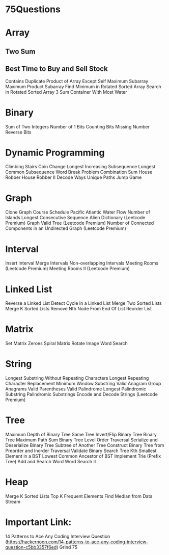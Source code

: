 # 75Questions

# Array
  ## Two Sum
  ## Best Time to Buy and Sell Stock
  Contains Duplicate
  Product of Array Except Self
  Maximum Subarray
  Maximum Product Subarray
  Find Minimum in Rotated Sorted Array
  Search in Rotated Sorted Array
  3 Sum
  Container With Most Water
# Binary
  Sum of Two Integers
  Number of 1 Bits
  Counting Bits
  Missing Number
  Reverse Bits
# Dynamic Programming
  Climbing Stairs
  Coin Change
  Longest Increasing Subsequence
  Longest Common Subsequence
  Word Break Problem
  Combination Sum
  House Robber
  House Robber II
  Decode Ways
  Unique Paths
  Jump Game
# Graph
  Clone Graph
  Course Schedule
  Pacific Atlantic Water Flow
  Number of Islands
  Longest Consecutive Sequence
  Alien Dictionary (Leetcode Premium)
  Graph Valid Tree (Leetcode Premium)
  Number of Connected Components in an Undirected Graph (Leetcode Premium)
# Interval
  Insert Interval
  Merge Intervals
  Non-overlapping Intervals
  Meeting Rooms (Leetcode Premium)
  Meeting Rooms II (Leetcode Premium)
# Linked List
  Reverse a Linked List
  Detect Cycle in a Linked List
  Merge Two Sorted Lists
  Merge K Sorted Lists
  Remove Nth Node From End Of List
  Reorder List
# Matrix
  Set Matrix Zeroes
  Spiral Matrix
  Rotate Image
  Word Search
# String
  Longest Substring Without Repeating Characters
  Longest Repeating Character Replacement
  Minimum Window Substring
  Valid Anagram
  Group Anagrams
  Valid Parentheses
  Valid Palindrome
  Longest Palindromic Substring
  Palindromic Substrings
  Encode and Decode Strings (Leetcode Premium)
# Tree
  Maximum Depth of Binary Tree
  Same Tree
  Invert/Flip Binary Tree
  Binary Tree Maximum Path Sum
  Binary Tree Level Order Traversal
  Serialize and Deserialize Binary Tree
  Subtree of Another Tree
  Construct Binary Tree from Preorder and Inorder Traversal
  Validate Binary Search Tree
  Kth Smallest Element in a BST
  Lowest Common Ancestor of BST
  Implement Trie (Prefix Tree)
  Add and Search Word
  Word Search II
# Heap
  Merge K Sorted Lists
  Top K Frequent Elements
  Find Median from Data Stream
# Important Link:
  14 Patterns to Ace Any Coding Interview Question (https://hackernoon.com/14-patterns-to-ace-any-coding-interview-question-c5bb3357f6ed)
  Grind 75
